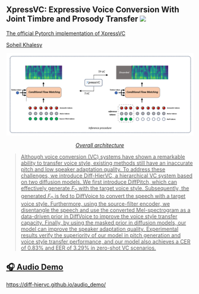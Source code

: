 ##  XpressVC: Expressive Voice Conversion With Joint Timbre and Prosody Transfer  <a src="https://img.shields.io/badge/cs.CV-2311.04693-b31b1b?logo=arxiv&logoColor=red" href="http://arxiv.org/abs/2311.04693"> <img src="https://img.shields.io/badge/cs.CV-2311.04693-b31b1b?logo=arxiv&logoColor=red">

The official Pytorch implementation of XpressVC
   
Soheil Khalesy

![Architecture of XpressVC](images/intro.png)
<p align="center"><em> Overall architecture </em>

> Although voice conversion (VC) systems have shown a remarkable ability to transfer voice style, existing methods still have an inaccurate pitch and low speaker adaptation quality. To address these challenges, we introduce Diff-HierVC, a hierarchical VC system based on two diffusion models. We first introduce DiffPitch, which can effectively generate $F_0$ with the target voice style. Subsequently, the generated $F_0$ is fed to DiffVoice to convert the speech with a target voice style. Furthermore, using the source-filter encoder, we disentangle the speech and use the converted Mel-spectrogram as a data-driven prior in DiffVoice to improve the voice style transfer capacity. Finally, by using the masked prior in diffusion models, our model can improve the speaker adaptation quality. Experimental results verify the superiority of our model in pitch generation and voice style transfer performance, and our model also achieves a CER of 0.83\% and EER of 3.29\% in zero-shot VC scenarios.

## 🎧 Audio Demo
https://diff-hiervc.github.io/audio_demo/

